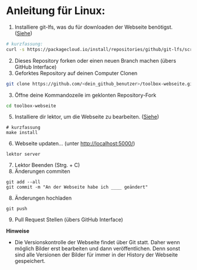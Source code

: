  Anleitung für Linux:
===========

1. Installiere git-lfs, was du für downloaden der Webseite benötigst.
([Siehe](https://github.com/ToolboxBodensee/toolbox-webseite/wiki/Installation))
```bash
# kurzfassung:
curl -s https://packagecloud.io/install/repositories/github/git-lfs/script.deb.sh | sudo bash
```
2. Dieses Repository forken oder einen neuen Branch machen (übers GitHub Interface)
3. Geforktes Repository auf deinen Computer Clonen
```bash 
git clone https://github.com/<dein_github_benutzer>/toolbox-webseite.git
```
3. Öffne deine Kommandozeile im geklonten Repository-Fork 
```bash
cd toolbox-webseite
```
5. Installiere dir lektor, um die Webseite zu bearbeiten. ([Siehe](https://github.com/ToolboxBodensee/toolbox-webseite/wiki/Installation))
```
# kurzfassung
make install
```

6. Webseite updaten... (unter [http://localhost:5000/](http://localhost:5000/))
```
lektor server
```
7. Lektor Beenden (Strg. + C)
8. Änderungen commiten 
```
git add --all
git commit -m "An der Webseite habe ich ____ geändert"
```
8. Änderungen hochladen
```
git push
```
9. Pull Request Stellen (übers GitHub Interface)


**Hinweise**
-  Die Versionskontrolle der Webseite findet über Git statt. Daher wenn möglich Bilder erst
bearbeiten und dann veröffentlichen. Denn sonst sind alle Versionen der Bilder für immer in der History der Webseite gespeichert. 
